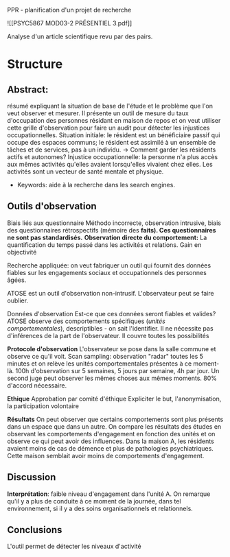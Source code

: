 PPR - planification d'un projet de recherche

![[PSYC5867 MOD03-2 PRÉSENTIEL 3.pdf]]

Analyse d'un article scientifique revu par des pairs.

# Structure
## Abstract: 
résumé expliquant la situation de base de l'étude et le problème que l'on veut observer et mesurer. 
  Il présente un outil de mesure du taux d'occupation des personnes résidant en maison de repos et on veut utiliser cette grille d'observation pour faire un audit pour détecter les injustices occupationnelles.
  Situation initiale: le résident est un bénéficiaire passif qui occupe des espaces communs; le résident est assimilé à un ensemble de tâches et de services, pas à un individu.
  -> Comment garder les résidents actifs et autonomes?
  Injustice occupationnelle: la personne n'a plus accès aux mêmes activités qu'elles avaient lorsqu'elles vivaient chez elles. Les activités sont un vecteur de santé mentale et physique.
- Keywords: aide à la recherche dans les search engines.

## Outils d'observation
Biais liés aux questionnaire
Méthodo incorrecte, observation intrusive, biais des questionnaires rétrospectifs (mémoire des **faits). Ces questionnaires ne sont pas standardisés.** 
**Observation directe du comportement:** 
La quantification du temps passé dans les activités et relations.
Gain en objectivité

Recherche appliquée: on veut fabriquer un outil qui fournit des données fiables sur les engagements sociaux et occupationnels des personnes âgées.  

ATOSE est un outil d'observation non-intrusif. L'observateur peut se faire oublier. 

Données d'observation
Est-ce que ces données seront fiables et valides? 
ATOSE observe des comportements spécifiques (*unités comportementales*), descriptibles - on sait l'identifier.
Il ne nécessite pas d'inférences de la part de l'observateur.
Il couvre toutes les possibilités

**Protocole d'observation**
L'observateur se pose dans la salle commune et observe ce qu'il voit. 
Scan sampling: observation "radar" toutes les 5 minutes et on relève les unités comportementales présentes à ce moment-là. 100h d'observation sur 5 semaines, 5 jours par semaine, 4h par jour. Un second juge peut observer les mêmes choses aux mêmes moments. 80% d'accord nécessaire. 

**Ethique**
Approbation par comité d'éthique
Expliciter le but, l'anonymisation, la participation volontaire

**Résultats**
On peut observer que certains comportements sont plus présents dans un espace que dans un autre. On compare les résultats des études en observant les comportements d'engagement en fonction des unités et on observe ce qui peut avoir des influences.
Dans la maison A, les résidents avaient moins de cas de démence et plus de pathologies psychiatriques. Cette maison semblait avoir moins de comportements d'engagement.

## Discussion
**Interprétation**: faible niveau d'engagement dans l'unité A. On remarque qu'il y a plus de conduite à ce moment de la journée, dans tel environnement, si il y a des soins organisationnels et relationnels.


## Conclusions
L'outil permet de détecter les niveaux d'activité



